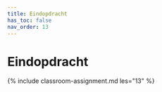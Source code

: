 ```yaml
---
title: Eindopdracht
has_toc: false
nav_order: 13
---
```

# Eindopdracht

{% include classroom-assignment.md les="13" %}